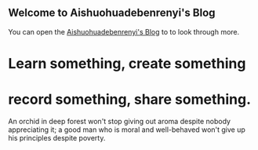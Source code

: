 ## Welcome to Aishuohuadebenrenyi's Blog

You can open the [Aishuohuadebenrenyi's Blog](https://aishuohuadebenrenyi.github.io) to to look through more.

# Learn something, create something
# record something, share something.

An orchid in deep forest won't stop giving out aroma despite nobody appreciating it; a good man who is moral and well-behaved won't give up his principles despite poverty.
